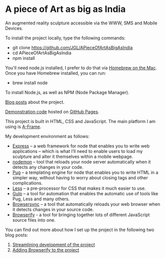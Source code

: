 # A piece of Art as big as India
An augmented reality sculpture accessible via the WWW, SMS and Mobile Devices.

To install the project locally, type the following commands:
* git clone https://github.com/JGL/APieceOfArtAsBigAsIndia
* cd APieceOfArtAsBigAsIndia
* npm install

You'll need node.js installed, I prefer to do that via [Homebrew on the Mac](http://brew.sh/). Once you have Homebrew installed, you can run:

* brew install node

To install Node.js, as well as NPM (Node Package Manager).

[Blog posts](http://joelgethinlewis.com/category/projects/a-piece-of-art-as-big-as-india/) about the project.

[Demonstration code](https://jgl.github.io/APieceOfArtAsBigAsIndia/) hosted on [GitHub Pages](https://pages.github.com/).

This project is built in HTML, CSS and JavaScript. The main platform I am using is [A-Frame](http://a-frame.io/).

My development environment as follows:

* [Express](http://expressjs.com/) – a web framework for node that enables you to write web applications – which is what I’ll need to enable users to load my sculpture and alter it themselves within a mobile webpage.
* [nodemon](http://nodemon.io/) – tool that reloads your node server automatically when it detects any changes in your code.
* [Pug](https://github.com/pugjs/pug) – a templating engine for node that enables you to write HTML in a simpler way, without having to worry about closing tags and other complications.
* [Less](http://lesscss.org/) – a pre-processor for CSS that makes it much easier to use.
* [Gulp](http://gulpjs.com/) – a tool for automation that enables the automatic use of tools like Pug, Less and many others.
* [Browsersync](https://www.browsersync.io/) – a tool that automatically reloads your web browser when it detects changes in your source code.
* [Browserify](http://browserify.org/) - a tool for bringing together lots of different JavaScript source files into one.

You can find out more about how I set up the project in the following two blog posts:

1. [Streamlining development of the project](http://joelgethinlewis.com/2016/10/19/streamlining-development/)
2. [Adding Browserify to the project](http://joelgethinlewis.com/2016/10/28/adding-browserify-to-the-project/)
